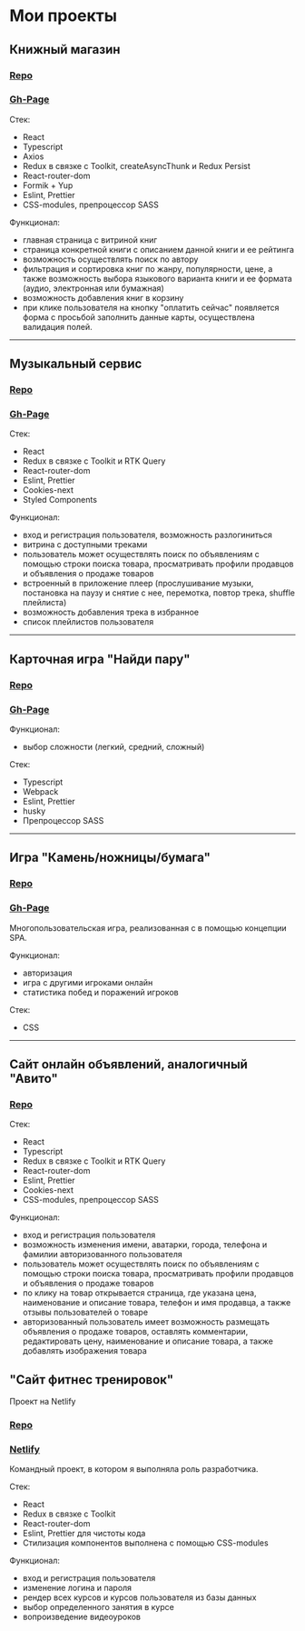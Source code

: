 #  Мои проекты

## Книжный магазин

### [Repo](https://github.com/lokkib/Book-store)

### [Gh-Page](https://lokkib.github.io/Book-store)

Стек:

* React
* Typescript
* Axios 
* Redux в связке с Toolkit, createAsyncThunk и Redux Persist
* React-router-dom 
* Formik + Yup
* Eslint, Prettier 
* CSS-modules, препроцессор SASS

Функционал:

* главная страница с витриной книг 
* страница конкретной книги с описанием данной книги и ее рейтинга
* возможность осуществлять поиск по автору
* фильтрация и сортировка книг по жанру, популярности, цене, а также возможность выбора языкового варианта книги и ее формата (аудио, электронная или бумажная)
* возможность добавления книг в корзину
* при клике пользователя на кнопку "оплатить сейчас" появляется форма с просьбой заполнить данные карты, осуществлена валидация полей.

***


##	Музыкальный сервис

### [Repo](https://github.com/lokkib/Music-Service)

### [Gh-Page](https://lokkib.github.io/Music-Service)



Стек:

* React
* Redux в связке с Toolkit и RTK Query
* React-router-dom 
* Eslint, Prettier 
* Cookies-next
* Styled Components

Функционал:

* вход и регистрация пользователя, возможность разлогиниться
* витрина с доступными треками
* пользователь может осуществлять поиск по объявлениям с помощью строки поиска товара, просматривать профили продавцов и объявления о продаже товаров
* встроенный в приложение плеер (прослушивание музыки, постановка на паузу и снятие с нее, перемотка, повтор трека, shuffle плейлиста)
* возможность добавления трека в избранное
* список плейлистов пользователя

***

## Карточная игра "Найди пару"

### [Repo](https://github.com/lokkib/Card-Game)

### [Gh-Page](https://lokkib.github.io/Card-Game)


Функционал:
+ выбор сложности (легкий, средний, сложный)

Стек:
* Typescript
* Webpack
* Eslint, Prettier
* husky
* Препроцессор SASS

***

## Игра "Камень/ножницы/бумага"

### [Repo](https://github.com/lokkib/Game-Scissors-Rock-Paper)

### [Gh-Page](https://lokkib.github.io/Game-Scissors-Rock-Paper)

Многопользовательская игра, реализованная с в помощью концепции SPA.

Функционал:
* авторизация
* игра с другими игроками онлайн
* статистика побед и поражений игроков

Стек:
* CSS

***

##	Сайт онлайн объявлений, аналогичный "Авито"

### [Repo](https://github.com/lokkib/Internet-service)

Стек:

* React
* Typescript
* Redux в связке с Toolkit и RTK Query
* React-router-dom 
* Eslint, Prettier 
* Cookies-next
* CSS-modules, препроцессор SASS

Функционал:

* вход и регистрация пользователя
* возможность изменения имени, аватарки, города, телефона и фамилии авторизованного пользователя
* пользователь может осуществлять поиск по объявлениям с помощью строки поиска товара, просматривать профили продавцов и объявления о продаже товаров
* по клику на товар открывается страница, где указана цена, наименование и описание товара, телефон и имя продавца, а также отзывы пользователей о товаре
* авторизованный пользователь имеет возможность размещать объявления о продаже товаров, оставлять комментарии, редактировать цену, наименование и описание товара, а также добавлять изображения товара

##  "Cайт фитнес тренировок" 
Проект на Netlify
### [Repo](https://github.com/Atikingi/SkyFitnessPro)
### [Netlify](https://main--extraordinary-toffee-7b58b5.netlify.app/)

Командный проект, в котором я выполняла роль разработчика.

Стек:

* React
* Redux в связке с Toolkit
* React-router-dom 
* Eslint, Prettier для чистоты кода
* Стилизация компонентов выполнена с помощью CSS-modules

Функционал:

* вход и регистрация пользователя
* изменение логина и пароля
* рендер всех курсов и курсов пользователя из базы данных
* выбор определенного занятия в курсе
* вопроизведение видеоуроков


